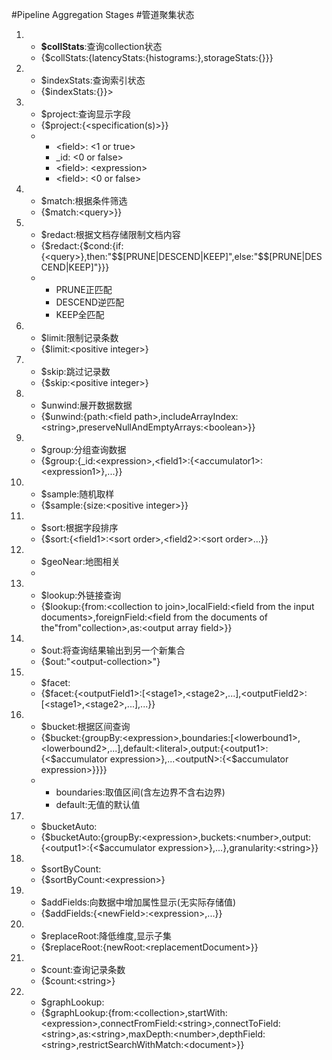 #Pipeline Aggregation Stages
#管道聚集状态
<ol>
	<li>
		<ul>
			<li><strong>$collStats</strong>:查询collection状态</li>
			<li>{$collStats:{latencyStats:{histograms:<boolean>},storageStats:{}}}</li>
		</ul>
	</li>
	<li>
		<ul>
			<li>$indexStats:查询索引状态</li>
			<li>{$indexStats:{}}></li>
		</ul>
	</li>
	<li>
		<ul>
			<li>$project:查询显示字段</li>
			<li>{$project:{&lt;specification(s)&gt;}}</li>
			<li>
				<ul>
					<li>&lt;field&gt;: &lt;1 or true&gt;</li>
					<li>_id: &lt;0 or false&gt;</li>
					<li>&lt;field&gt;: &lt;expression&gt;</li>
					<li>&lt;field&gt;: &lt;0 or false&gt;</li>
				</ul>
			</li>
		</ul>
	</li>
	<li>
		<ul>
			<li>$match:根据条件筛选</li>
			<li>{$match:&lt;query&gt;}}</li>
		</ul>
	</li>
	<li>
		<ul>
			<li>$redact:根据文档存储限制文档内容</li>
			<li>{$redact:{$cond:{if:{&lt;query&gt;},then:"$$[PRUNE|DESCEND|KEEP]",else:"$$[PRUNE|DESCEND|KEEP]"}}}</li>
				<li>
					<ul>
						<li>PRUNE正匹配</li>
						<li>DESCEND逆匹配</li>
						<li>KEEP全匹配</li>
					</ul>
				</li>
		</ul>
	</li>
	<li>
		<ul>
			<li>$limit:限制记录条数</li>
			<li>{$limit:&lt;positive integer&gt;}</li>
		</ul>
	</li>
	<li>
		<ul>
			<li>$skip:跳过记录数</li>
			<li>{$skip:&lt;positive integer&gt;}</li>
		</ul>
	</li>
	<li>
		<ul>
			<li>$unwind:展开数据数据</li>
			<li>{$unwind:{path:&lt;field path&gt;,includeArrayIndex:&lt;string&gt;,preserveNullAndEmptyArrays:&lt;boolean&gt;}}</pre></li>
		</ul>
	</li>
	<li>
		<ul>
			<li>$group:分组查询数据</li>
			<li>{$group:{_id:&lt;expression&gt;,&lt;field1&gt;:{&lt;accumulator1&gt;:&lt;expression1&gt;},...}}</li>
		</ul>
	</li>
	<li>
		<ul>
			<li>$sample:随机取样</li>
			<li>{$sample:{size:&lt;positive integer&gt;}}</li>
		</ul>
	</li>
	<li>
		<ul>
			<li>$sort:根据字段排序</li>
			<li>{$sort:{&lt;field1&gt;:&lt;sort order&gt;,&lt;field2&gt;:&lt;sort order&gt;...}}</li>
		</ul>
	</li>
	<li>
		<ul>
			<li>$geoNear:地图相关</li>
			<li></li>
		</ul>
	</li>
	<li>
		<ul>
			<li>$lookup:外链接查询</li>
			<li>{$lookup:{from:&lt;collection to join&gt;,localField:&lt;field from the input documents&gt;,foreignField:&lt;field from the documents of the"from"collection&gt;,as:&lt;output array field&gt;}}</li>
		</ul>
	</li>
	<li>
		<ul>
			<li>$out:将查询结果输出到另一个新集合</li>
			<li>{$out:"&lt;output-collection&gt;"}</li>
		</ul>
	</li>
	<li>
		<ul>
			<li>$facet:</li>
			<li>{$facet:{&lt;outputField1&gt;:[&lt;stage1&gt;,&lt;stage2&gt;,...],&lt;outputField2&gt;:[&lt;stage1&gt;,&lt;stage2&gt;,...],...}}</li>
		</ul>
	</li>
	<li>
		<ul>
			<li>$bucket:根据区间查询</li>
			<li>{$bucket:{groupBy:&lt;expression&gt;,boundaries:[&lt;lowerbound1&gt;,&lt;lowerbound2&gt;,...],default:&lt;literal&gt;,output:{&lt;output1&gt;:{&lt;$accumulator expression&gt;},...&lt;outputN&gt;:{&lt;$accumulator expression&gt;}}}}</li>
			<li>
				<ul>
					<li>boundaries:取值区间(含左边界不含右边界)</li>
					<li>default:无值的默认值</li>
				</ul>
			</li>
		</ul>
	</li>
	<li>
		<ul>
			<li>$bucketAuto:</li>
			<li>{$bucketAuto:{groupBy:&lt;expression&gt;,buckets:&lt;number&gt;,output:{&lt;output1&gt;:{&lt;$accumulator expression&gt;},...},granularity:&lt;string&gt;}}</li>
		</ul>
	</li>
	<li>
		<ul>
			<li>$sortByCount:</li>
			<li>{$sortByCount:&lt;expression&gt;}</li>
		</ul>
	</li>
	<li>
		<ul>
			<li>$addFields:向数据中增加属性显示(无实际存储值)</li>
			<li>{$addFields:{&lt;newField&gt;:&lt;expression&gt;,...}}</li>
		</ul>
	</li>
	<li>
		<ul>
			<li>$replaceRoot:降低维度,显示子集</li>
			<li>{$replaceRoot:{newRoot:&lt;replacementDocument&gt;}}</li>
		</ul>
	</li>
	<li>
		<ul>
			<li>$count:查询记录条数</li>
			<li>{$count:&lt;string&gt;}</li>
		</ul>
	</li>
	<li>
		<ul>
			<li>$graphLookup:</li>
			<li>{$graphLookup:{from:&lt;collection&gt;,startWith:&lt;expression&gt;,connectFromField:&lt;string&gt;,connectToField:&lt;string&gt;,as:&lt;string&gt;,maxDepth:&lt;number&gt;,depthField:&lt;string&gt;,restrictSearchWithMatch:&lt;document&gt;}}</li>
		</ul>
	</li>
</ol>

